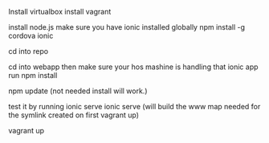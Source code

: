 Install virtualbox
install vagrant

install node.js
make sure you have ionic installed globally
npm install -g cordova ionic

cd into repo

cd into webapp 
then make sure your hos mashine is handling that ionic app 
run 
npm install

npm update  (not needed install will work.)

test it by running ionic serve
ionic serve  (will build the www map needed for the symlink created on first vagrant up)

vagrant up
